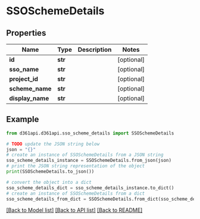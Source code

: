 # SSOSchemeDetails


## Properties

Name | Type | Description | Notes
------------ | ------------- | ------------- | -------------
**id** | **str** |  | [optional] 
**sso_name** | **str** |  | [optional] 
**project_id** | **str** |  | [optional] 
**scheme_name** | **str** |  | [optional] 
**display_name** | **str** |  | [optional] 

## Example

```python
from d361api.d361api.sso_scheme_details import SSOSchemeDetails

# TODO update the JSON string below
json = "{}"
# create an instance of SSOSchemeDetails from a JSON string
sso_scheme_details_instance = SSOSchemeDetails.from_json(json)
# print the JSON string representation of the object
print(SSOSchemeDetails.to_json())

# convert the object into a dict
sso_scheme_details_dict = sso_scheme_details_instance.to_dict()
# create an instance of SSOSchemeDetails from a dict
sso_scheme_details_from_dict = SSOSchemeDetails.from_dict(sso_scheme_details_dict)
```
[[Back to Model list]](../README.md#documentation-for-models) [[Back to API list]](../README.md#documentation-for-api-endpoints) [[Back to README]](../README.md)


